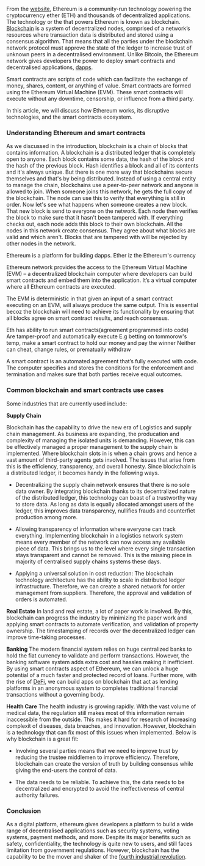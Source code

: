 From the [website](https://ethereum.org/en/), Ethereum is a community-run technology powering the cryptocurrency ether (ETH) and thousands of decentralized applications. The technology or the that powers Ethereum is known as blockchain. [Blockchain](https://en.wikipedia.org/wiki/Blockchain) is a system of decentralized nodes, comprised of a network’s resources where transaction data is distributed and stored using a consensus algorithm. That means that all the parties under the blockchain network protocol must approve the state of the ledger to increase trust of unknown peers in a decentralised environment. Unlike Bitcoin, the Ethereum network gives developers the power to deploy smart contracts and decentralised applications, [dapps](https://ethereum.org/en/dapps/).

Smart contracts are scripts of code which can facilitate the exchange of money, shares, content, or anything of value. Smart contracts are formed using the Ethereum Virtual Machine (EVM). These smart contracts will execute without any downtime, censorship, or influence from a third party.

In this article, we will discuss how Ethereum works, its disruptive technologies, and the smart contracts ecosystem.

### Understanding Ethereum and smart contracts

As we discussed in the introduction, blockchain is a chain of blocks that contains information. A blockchain is a distributed ledger that is completely open to anyone. Each block contains some data, the hash of
the block and the hash of the previous block. Hash identifies a block and all of its contents
and it's always unique. But there is one more way that blockchains secure themselves and that's by being distributed. Instead of using a central entity to manage the chain, blockchains use a peer-to-peer network and anyone is allowed to join. When someone joins this network, he gets the full copy of the blockchain. The node can use this to verify that everything is still in order. Now let's see what happens when someone creates a new block. That new block is send to everyone on the network. Each node then verifies the block to make sure that it hasn't been tampered with. If everything checks out, each node adds this block to their own blockchain. All the nodes in this network create consensus. They agree about what blocks are valid and which aren't. Blocks that are tampered with will be rejected by other nodes in the network.

Ethereum is a platform for building dapps. Ether iz the Ethereum's currency

Ethereum network provides the access to the Ethereum Virtual Machine (EVM) – a decentralized blockchain computer where developers can build smart contracts and embed them into the application. It’s a virtual computer where all Ethereum contracts are executed.

The EVM is deterministic in that given an input of a smart contract executing on an EVM, will always produce the same output. This is essential becoz the blockchain will need to achieve its functionality by ensuring that all blocks agree on smart contract results, and reach consensus.

Eth has ability to run smart contracts(agreement programmed into code)
Are tamper-proof and automatically execute
E.g betting on tommorow's temp, make a smart contract to hold our money and pay the winner
Neither can cheat, change rules, or prematually withdraw
   

 A smart contract is an automated agreement that’s fully executed with code. The computer specifies and stores the conditions for the enforcement and termination and makes sure that both parties receive equal outcomes.

<!-- 
A smart contract can be defined as a self-executing contract which is intended to digitally control and enforce the negotiation of a contract. Smart contracts are almost indistinguishable from regular contracts, except that the agreement of a contract is automatically enforced in real-time on a blockchain.

This greatly facilitates the efficient conduct of an agreement, since it excludes the presence of intermediaries and provides more accountability. 

Why are blockchain-based contracts considered as beneficial?

With smart contracts, you can virtually exchange everything (money, shares, real estate, etc.) and verify shipments and payments in real-time, while saving businesses time and money. 

So, with the popularity of blockchain-based contracts rising across all levels of government, healthcare, and the real estate industries, enabling technology for other sectors is only a matter of time. A concise example of blockchain technology use in smart contracts is given below. 
 -->
### Common blockchain and smart contracts use cases

Some industries that are currently used include:

__Supply Chain__

Blockchain has the capability to drive the new era of Logistics and supply chain management. As business are expanding, the producation and complexity of managing the isolated units is demanding. However, this can be effectively managed a proper management to the supply chain is implemented. Where blockchain slots in is when a chain grows and hence a vast amount of third-party agents gets involved. The issues that arise from this is the efficiency, transparency, and overall honesty. Since blockchain is a distributed ledger, it becomes handy in the following ways.

- Decentralizing the supply chain network ensures that there is no sole data owner. By integrating blockchain thanks to its decentralized nature of the distributed ledger, this technology can boast of a trustworthy way to store data. As long as data is equally allocated amongst users of the ledger, this improves data transparency, nullifies frauds and counterfiet production among more.

- Allowing transparency of information where everyone can track everything. Implementing blockchain in a logistics network system means every member of the network can now access any available piece of data. This brings us to the level where every single transaction stays transparent and cannot be removed. This is the missing piece in majority of centralised supply chains systems these days.

- Applying a universal solution in cost reduction: The blockchain technology architecture has the ability to scale in distributed ledger infrastructure. Therefore, we can create a shared network for order management from suppliers. Therefore, the approval and validation of orders is automated. 

__Real Estate__
In land and real estate, a lot of paper work is involved. By this, blockchain can progress the industry by minimizing the paper work and applying smart contracts to automate verification, and validation of property ownership. The timestamping of records over the decentralized ledger can improve time-taking processes.

__Banking__
The modern financial system relies on huge centralized banks to hold the fiat currency to validate and perform transactions. However, the banking software system adds extra cost and hassles making it inefficient.
By using smart contracts aspect of Ethereum, we can unlock a huge potential of a much faster and protected record of loans. Further more, with the rise of [DeFi](https://www.coindesk.com/learn/what-is-defi/), we can build apps on blockchain that act as lending platforms in an anonymous system to completes traditional financial transactions without a governing body.

__Health Care__
The health industry is growing rapidly. With the vast volume of medical data, the regulation still makes most of this information remain inaccessible from the outside. This makes it hard for research of increasing complexit of diseases, data breaches, and innovation. However, blockchain is a technology that can fix most of this issues when implemented. Below is why blockchain is a great fit:

- Involving several parties means that we need to improve trust by reducing the trustee middlemen to improve efficiency. Therefore, blockchain can create the version of truth by building consensus while giving the end-users the control of data.

- The data needs to be reliable. To achieve this, the data needs to be decentralized and encrypted to avoid the ineffectiveness of central authority failures.


### Conclusion

As a digital platform, ethereum gives developers a platform to build a wide range of decentralised applications such as security systems, voting systems, payment methods, and more. Despite its major benefits such as safety, confidentiality, the technology is quite new to users, and still faces limitation from government regulations. However, blockchain has the capability to be the mover and shaker of the [fourth industrial revolution](https://www.salesforce.com/blog/what-is-the-fourth-industrial-revolution-4ir/). 
